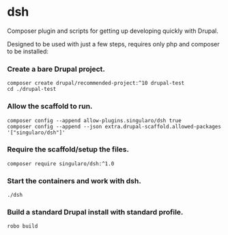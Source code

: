 # dsh

Composer plugin and scripts for getting up developing quickly with Drupal.

Designed to be used with just a few steps, requires only php and composer to be installed:

### Create a bare Drupal project.
```
composer create drupal/recommended-project:^10 drupal-test
cd ./drupal-test
```

### Allow the scaffold to run.
```
composer config --append allow-plugins.singularo/dsh true
composer config --append --json extra.drupal-scaffold.allowed-packages '["singularo/dsh"]'
```

### Require the scaffold/setup the files.
```
composer require singularo/dsh:^1.0
```

### Start the containers and work with dsh.
```
./dsh
```

### Build a standard Drupal install with standard profile.
```
robo build
```
